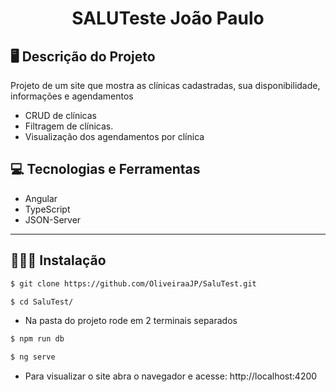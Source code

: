 <p align="center">
  <h1 align="center">
    SALUTeste João Paulo
  </h1>
</p>

## 🖥️ Descrição do Projeto

  Projeto de um site que mostra as clínicas cadastradas, sua disponibilidade, informações e agendamentos
  - CRUD de clínicas
  - Filtragem de clínicas.
  - Visualização dos agendamentos por clínica
## 💻 Tecnologias e Ferramentas

- Angular
- TypeScript
- JSON-Server

---

## 👨🏻‍💻 Instalação
```bash
$ git clone https://github.com/OliveiraaJP/SaluTest.git

$ cd SaluTest/
```
- Na pasta do projeto rode em 2 terminais separados
```bash
$ npm run db

$ ng serve
```
- Para visualizar o site abra o navegador e acesse: http://localhost:4200